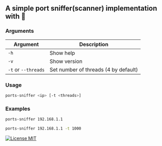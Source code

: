 ## A simple port sniffer(scanner) implementation with 🦀

### Arguments

| Argument            | Description                          |
|---------------------|--------------------------------------|
| `-h`                | Show help                            |
| `-v`                | Show version                         |
| `-t` or `--threads` | Set number of threads (4 by default) |

### Usage

```bash
ports-sniffer <ip> [-t <threads>]
```

### Examples

```bash
ports-sniffer 192.168.1.1
```
```bash
ports-sniffer 192.168.1.1 -t 1000
```


[![License MIT](https://img.shields.io/badge/license-MIT-green.svg)](https://spdx.org/licenses/MIT.html)

